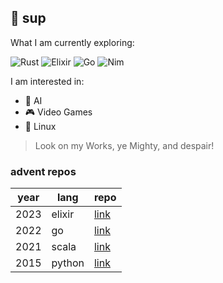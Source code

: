 
## 👋 sup

What I am currently exploring:

![Rust](https://img.shields.io/badge/rust-%23000000.svg?style=for-the-badge&logo=rust&logoColor=white)
![Elixir](https://img.shields.io/badge/elixir-%234B275F.svg?style=for-the-badge&logo=elixir&logoColor=white)
![Go](https://img.shields.io/badge/go-%2300ADD8.svg?style=for-the-badge&logo=go&logoColor=white)
![Nim](https://img.shields.io/badge/nim-%23FFE953.svg?style=for-the-badge&logo=nim&logoColor=white)

I am interested in:
 - 🧠 AI
 - 🎮 Video Games
 - 🐧 Linux

> Look on my Works, ye Mighty, and despair!

### advent repos
|year|lang|repo|
|----|----|---|
|2023|elixir|[link](https://github.com/koalanis/advent-elixir-2023)|
|2022|go|[link](https://github.com/koalanis/advent-go-2022)|
|2021|scala|[link](https://github.com/koalanis/advent-scala-2021)|
|2015|python|[link](https://github.com/koalanis/advent-python-2015)|
